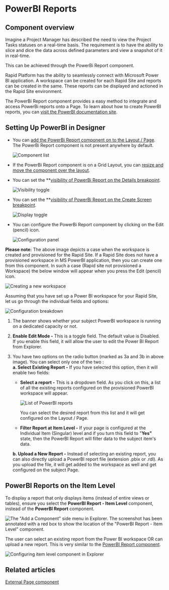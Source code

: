 # PowerBI Reports

## Component overview

Imagine a Project Manager has described the need to view the Project Tasks statuses on a real-time basis. The requirement is to have the ability to slice and dice the data across defined parameters and view a snapshot of it in real-time.

This can be achieved through the PowerBi Report component.

Rapid Platform has the ability to seamlessly connect with Microsoft Power BI application. A workspace can be created for each Rapid Site and reports can be created in the same. These reports can be displayed and actioned in the Rapid Site environment.

The PowerBi Report component provides a easy method to integrate and access PowerBi reports onto a Page. To learn about how to create PowerBI reports, you can [visit the PowerBI documentation site](<https://learn.microsoft.com/en-us/power-bi/fundamentals/>).

## Setting Up PowerBI in Designer

- You can [add the PowerBi Report component on to the Layout / Page](/docs/Rapid/4-Keyper%20Manual/2-Designer/2-Pages/5-how-to-guides/how-to-add-a-component/how-to-add-a-component.md "How to add a component to a Layout / Page?"). The PowerBi Report component is not present anywhere by default.   
    
    ![Component list](<Component list.png>)

- If the PowerBi Report component is on a Grid Layout, you can [resize and move the component over the layout](/docs/Rapid/4-Keyper%20Manual/2-Designer/2-Pages/5-how-to-guides/how-to-arrange-a-component-on-a-grid/how-to-arrange-a-component-on-a-grid.md "How to arrange a component on Grid layout?").

- You can set the **[visibility of PowerBi Report on the Details breakpoint](/docs/Rapid/4-Keyper%20Manual/2-Designer/2-Pages/5-how-to-guides/how-to-hide-components-on-breakpoints/how-to-hide-components-on-breakpoints.md "How to set a component to be visible / hidden on 'Item Details' and 'Create' breakpoints?").   
    
    ![Visibility toggle](<../Visiblity toggle.png>)

- You can set the **[visibility of PowerBi Report on the Create Screen breakpoint](/docs/Rapid/4-Keyper%20Manual/2-Designer/2-Pages/5-how-to-guides/how-to-hide-components-on-breakpoints/how-to-hide-components-on-breakpoints.md "How to set a component to be visible / hidden on 'Item Details' and 'Create' breakpoints?").   
    
    ![Display toggle](<../Display toggle.png>)

- You can configure the PowerBi Report component by clicking on the Edit (pencil) icon. 
    
    ![Configuration panel](<Configuration panel.png>)

**Please note:** The above image depicts a case when the workspace is created and provisioned for the Rapid Site. If a Rapid Site does not have a provisioned workspace in MS PowerBI application, then you can create one from this component. In such a case (Rapid site not provisioned a Workspace) the below window will appear when you press the Edit (pencil) icon. 
    
![Creating a new workspace](<Creating a new workspace.png>)

Assuming that you have set up a Power BI workspace for your Rapid Site, let us go through the individual fields and options:

![Configuration breakdown](<Configuration breakdown.png>)

1. The banner shows whether your subject PowerBI workspace is running on a dedicated capacity or not.
2. **Enable Edit Mode -** This is a toggle field. The default value is Disabled. If you enable this field, it will allow the user to edit the Power BI Report from Explorer.
3. You have two options on the radio button (marked as 3a and 3b in above image). You can select only one of the two :  
    **a. Select Existing Report -** If you have selected this option, then it will enable two fields:  
        
      - **Select a report -** This is a dropdown field. As you click on this, a list of all the existing reports configured on the provisioned PowerBI workspace will appear. 

        ![List of PowerBI reports](<List of powerbi reports.png>)
                    
        You can select the desired report from this list and it will get configured on the Layout / Page.
      
      - **Filter Report at Item Level -** If your page is configured at the Individual Item (Singular) level and if you turn this field to "**Yes"** state, then the PowerBI Report will filter data to the subject item's data.

    **b. Upload a New Report -** Instead of selecting an existing report, you can also directly upload a PowerBI report file (extension .pbix or .rdl). As you upload the file, it will get added to the workspace as well and get configured on the subject Page.

## PowerBI Reports on the Item Level

To display a report that only displays items (instead of entire views or tables), ensure you select the **PowerBI Report - Item Level** component, instead of the **PowerBI Report** component.

![The "Add a Component" side menu in Explorer. The screenshot has been annotated with a red box to show the location of the "PowerBI Report - Item Level" component.](<item level.png>)

The user can select an existing report from the Power BI workspace OR can upload a new report. This is very similar to the [PowerBI Report component](</docs/Rapid/Keyper%20Manual/Designer/Pages/Components/power-bi/>).

![Configuring item level component in Explorer](<Configuring item level component in Explorer.png>)

## Related articles

[External Page component](/docs/Rapid/4-Keyper%20Manual/2-Designer/2-Pages/3-Components/external-page/external-page.md "What is an External Page component on a Layout / Page?")
